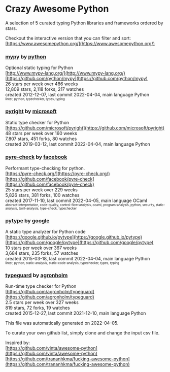 # Crazy Awesome Python
A selection of 5 curated typing Python libraries and frameworks ordered by stars.  

Checkout the interactive version that you can filter and sort: 
[https://www.awesomepython.org/](https://www.awesomepython.org/)  


### [mypy](https://github.com/python/mypy) by [python](https://github.com/python)  
Optional static typing for Python  
[http://www.mypy-lang.org/](http://www.mypy-lang.org/)  
[https://github.com/python/mypy](https://github.com/python/mypy)  
26 stars per week over 486 weeks  
12,809 stars, 2,118 forks, 217 watches  
created 2012-12-07, last commit 2022-04-04, main language Python  
<sub><sup>linter, python, typechecker, types, typing</sup></sub>


### [pyright](https://github.com/microsoft/pyright) by [microsoft](https://github.com/microsoft)  
Static type checker for Python  
[https://github.com/microsoft/pyright](https://github.com/microsoft/pyright)  
48 stars per week over 160 weeks  
7,807 stars, 451 forks, 80 watches  
created 2019-03-12, last commit 2022-04-04, main language Python  


### [pyre-check](https://github.com/facebook/pyre-check) by [facebook](https://github.com/facebook)  
Performant type-checking for python.  
[https://pyre-check.org/](https://pyre-check.org/)  
[https://github.com/facebook/pyre-check](https://github.com/facebook/pyre-check)  
25 stars per week over 229 weeks  
5,826 stars, 381 forks, 100 watches  
created 2017-11-10, last commit 2022-04-05, main language OCaml  
<sub><sup>abstract-interpretation, code-quality, control-flow-analysis, ocaml, program-analysis, python, security, static-analysis, taint-analysis, type-check, typechecker</sup></sub>


### [pytype](https://github.com/google/pytype) by [google](https://github.com/google)  
A static type analyzer for Python code  
[https://google.github.io/pytype](https://google.github.io/pytype)  
[https://github.com/google/pytype](https://github.com/google/pytype)  
10 stars per week over 367 weeks  
3,684 stars, 235 forks, 57 watches  
created 2015-03-18, last commit 2022-04-04, main language Python  
<sub><sup>linter, python, static-analysis, static-code-analysis, typechecker, types, typing</sup></sub>


### [typeguard](https://github.com/agronholm/typeguard) by [agronholm](https://github.com/agronholm)  
Run-time type checker for Python  
[https://github.com/agronholm/typeguard](https://github.com/agronholm/typeguard)  
2.5 stars per week over 327 weeks  
819 stars, 72 forks, 19 watches  
created 2015-12-27, last commit 2021-12-10, main language Python  


This file was automatically generated on 2022-04-05.  

To curate your own github list, simply clone and change the input csv file.  

Inspired by:  
[https://github.com/vinta/awesome-python](https://github.com/vinta/awesome-python)  
[https://github.com/trananhkma/fucking-awesome-python](https://github.com/trananhkma/fucking-awesome-python)  